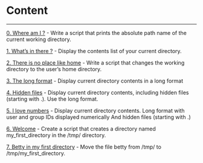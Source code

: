 # Content
---
[0. Where am I ?](0-current_working_directory) - Write a script that prints the absolute path name of the current working directory.

[1. What’s in there ?](1-listit) - Display the contents list of your current directory.

[2. There is no place like home](2-bring_me_home) - Write a script that changes the working directory to the user’s home directory.

[3. The long format](3-listfiles) - Display current directory contents in a long format

[4. Hidden files](4-listmorefiles) - Display current directory contents, including hidden files (starting with .). Use the long format.

[5. I love numbers](5-listfilesdigitonly) - Display current directory contents. Long format with user and group IDs displayed numerically And hidden files (starting with .)

[6. Welcome](6-firstdirectory) - Create a script that creates a directory named my_first_directory in the /tmp/ directory.

[7. Betty in my first directory](7-movethatfile) - Move the file betty from /tmp/ to /tmp/my_first_directory.
